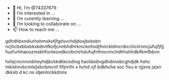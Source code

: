 - 👋 Hi, I’m @74337679
- 👀 I’m interested in ...
- 🌱 I’m curently learning ...
- 💞️ I’m looking to collaborate on ...
- 📫 How to reach me ...

<!---
74337679/74337679 is a ✨ special ✨ repository because its `README.md` (this file) appears on your GitHub profile.
You can click the Preview link to take a look at your changes.
--->gdhdhbxndiurhxhmxkofjfgdvvchdjdoxjbxbxbn ncjhcbxbbxbkxkdnnfkofjcnnbhdhrkmckofoidjfnnckldmcnbcchciirnncjufujfjfjjfuufurhhaoozmxbhfuriieoodkcnbchrhdufujfnfnncnnchdhhshhdkifkmfbbvn
hxhjcncnnvnbheyhdjkckkdkkcoding hackbxbvgdhdnnxbcghdjdk
hxhc  mkishxvbcmlsljxbcbmcnf  fifjnnfn x hchd  cjf
bdbhche  soc  fixu e  njjxns  jxjsn  dkkxb d kc
nx   idjenmckkdnnx 
